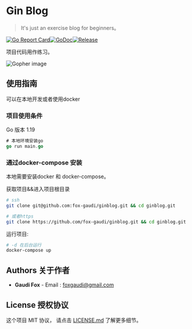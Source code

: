 # Gin Blog

> It's just an exercise blog for beginners。

[![Go Report Card](https://goreportcard.com/badge/github.com/gin-gonic/gin)](https://goreportcard.com/report/github.com/gin-gonic/gin)[![GoDoc](https://pkg.go.dev/badge/github.com/gin-gonic/gin?status.svg)](https://pkg.go.dev/github.com/gin-gonic/gin?tab=doc)[![Release](https://img.shields.io/github/release/gin-gonic/gin.svg?style=flat-square)](https://github.com/gin-gonic/gin/releases)



项目代码用作练习。

![Gopher image](https://golang.org/doc/gopher/fiveyears.jpg)

## 使用指南

可以在本地开发或者使用docker

### 项目使用条件

Go 版本 1.19

```go
# 本地环境安装go
go run main.go
```

### 通过docker-compose 安装

本地需要安装docker 和 docker-compose。

获取项目&&进入项目根目录

```sh
# ssh
git clone git@github.com:fox-gaudi/ginblog.git && cd ginblog.git

# 或者https
git clone https://github.com/fox-gaudi/ginblog.git && cd ginblog.git
```

运行项目:

```sh
# -d 在后台运行
docker-compose up
```

## Authors 关于作者

* **Gaudi Fox** - Email : foxgaudi@gmail.com

## License 授权协议

这个项目 MIT 协议， 请点击 [LICENSE.md](LICENSE.md) 了解更多细节。
